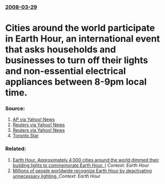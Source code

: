 ### [2008-03-29](/news/2008/03/29/index.md)

#  Cities around the world participate in Earth Hour, an international event that asks households and businesses to turn off their lights and non-essential electrical appliances between 8-9pm local time. 




### Source:

1. [AP via Yahoo! News](http://news.yahoo.com/s/ap/20080330/ap_on_re_eu/world_lights_out_17;_ylt=Amkt_RtLr3IKENBbYilgfQRg.3QA)
2. [Reuters via Yahoo! News](http://news.yahoo.com/s/nm/20080330/ts_nm/climate_lights_dc_4;_ylt=Ajw2nz_xGdo0eRAoVJFD_4Vg.3QA)
3. [Reuters via Yahoo! News](http://news.yahoo.com/s/nm/climate_lights_dc)
4. [Toronto Star](http://www.thestar.com/earthhour)

### Related:

1. [Earth Hour. Approximately 4,000 cities around the world dimmed their building lights to commemorate Earth Hour. (](/news/2010/03/27/earth-hour-approximately-4-000-cities-around-the-world-dimmed-their-building-lights-to-commemorate-earth-hour.md) _Context: Earth Hour_
2. [ Millions of people worldwide recognize Earth Hour by deactivating unnecessary lighting. ](/news/2009/03/28/millions-of-people-worldwide-recognize-earth-hour-by-deactivating-unnecessary-lighting.md) _Context: Earth Hour_
